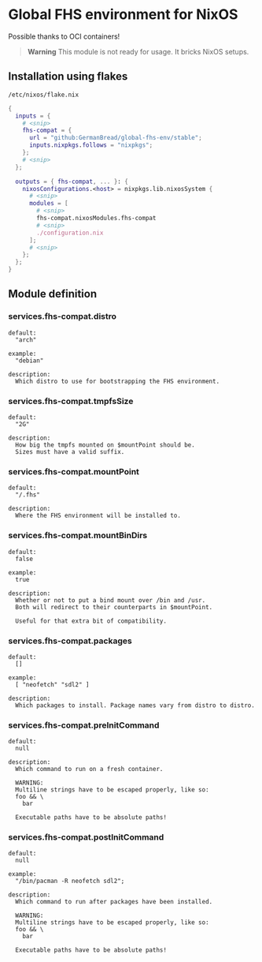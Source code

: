 # Global FHS environment for NixOS

Possible thanks to OCI containers!

> **Warning**
> This module is not ready for usage. It bricks NixOS setups.

## Installation using flakes

`/etc/nixos/flake.nix`
```nix
{
  inputs = {
    # <snip>
    fhs-compat = {
      url = "github:GermanBread/global-fhs-env/stable";
      inputs.nixpkgs.follows = "nixpkgs";
    };
    # <snip>
  };

  outputs = { fhs-compat, ... }: {
    nixosConfigurations.<host> = nixpkgs.lib.nixosSystem {
      # <snip>
      modules = [
        # <snip>
        fhs-compat.nixosModules.fhs-compat
        # <snip>
        ./configuration.nix
      ];
      # <snip>
    };
  };
}
```

## Module definition

### services.fhs-compat.**distro**

```
default:
  "arch"

example:
  "debian"

description:
  Which distro to use for bootstrapping the FHS environment.
```

### services.fhs-compat.**tmpfsSize**

```
default:
  "2G"

description:
  How big the tmpfs mounted on $mountPoint should be.
  Sizes must have a valid suffix.
```

### services.fhs-compat.**mountPoint**

```
default:
  "/.fhs"

description:
  Where the FHS environment will be installed to.
```

### services.fhs-compat.**mountBinDirs**

```
default:
  false

example:
  true

description:
  Whether or not to put a bind mount over /bin and /usr.
  Both will redirect to their counterparts in $mountPoint.

  Useful for that extra bit of compatibility.
```

### services.fhs-compat.**packages**

```
default:
  []

example:
  [ "neofetch" "sdl2" ]

description:
  Which packages to install. Package names vary from distro to distro.
```

### services.fhs-compat.**preInitCommand**

```
default:
  null

description:
  Which command to run on a fresh container.

  WARNING:
  Multiline strings have to be escaped properly, like so:
  foo && \
    bar

  Executable paths have to be absolute paths!
```

### services.fhs-compat.**postInitCommand**

```
default:
  null

example:
  "/bin/pacman -R neofetch sdl2";

description:
  Which command to run after packages have been installed.

  WARNING:
  Multiline strings have to be escaped properly, like so:
  foo && \
    bar

  Executable paths have to be absolute paths!